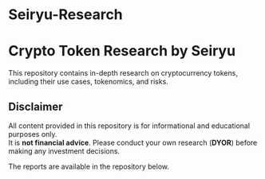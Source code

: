 # Seiryu-Research

# Crypto Token Research by Seiryu  

This repository contains in-depth research on cryptocurrency tokens, including their use cases, tokenomics, and risks.  

## Disclaimer  
All content provided in this repository is for informational and educational purposes only.  
It is **not financial advice**. Please conduct your own research (**DYOR**) before making any investment decisions.  

The reports are available in the repository below.
